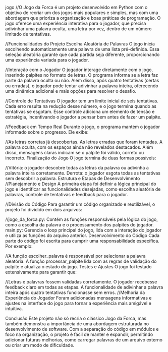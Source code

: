  j o g o 
 //O Jogo da Forca é um projeto desenvolvido em Python com o objetivo de recriar um dos jogos mais populares e simples, mas com uma abordagem que prioriza a organização e boas práticas de programação. O jogo oferece uma experiência interativa para o jogador, que precisa adivinhar uma palavra oculta, uma letra por vez, dentro de um número limitado de tentativas.

//Funcionalidades do Projeto
Escolha Aleatória de Palavras 
O jogo inicia escolhendo automaticamente uma palavra de uma lista pré-definida. Essa seleção aleatória garante que cada partida seja diferente, proporcionando uma experiência variada para o jogador.

//Interação com o Jogador
O jogador interage diretamente com o jogo, inserindo palpites no formato de letras. O programa informa se a letra faz parte da palavra oculta ou não. Além disso, após quatro tentativas (certas ou erradas), o jogador pode tentar adivinhar a palavra inteira, oferecendo uma dinâmica adicional e mais opções para resolver o desafio.

//Controle de Tentativas
O jogador tem um limite inicial de seis tentativas. Cada erro resulta na redução desse número, e o jogo termina quando as tentativas se esgotam. Esse controle adiciona um elemento de tensão e estratégia, incentivando o jogador a pensar bem antes de fazer um palpite.

//Feedback em Tempo Real
Durante o jogo, o programa mantém o jogador informado sobre o progresso. Ele exibe:

//As letras corretas já descobertas.
As letras erradas que foram tentadas.
A palavra oculta, com os espaços ainda não revelados destacados.
Além disso, mensagens claras indicam se o palpite foi válido, correto ou incorreto.
Finalização do Jogo
O jogo termina de duas formas possíveis:

//Vitória: o jogador descobre todas as letras da palavra ou adivinha a palavra inteira corretamente.
Derrota: o jogador esgota todas as tentativas sem descobrir a palavra.
Estrutura e Etapas de Desenvolvimento
//Planejamento e Design
A primeira etapa foi definir a lógica principal do jogo e identificar as funcionalidades desejadas, como escolha aleatória de palavras, controle de tentativas e feedback para o jogador.

//Divisão do Código
Para garantir um código organizado e reutilizável, o projeto foi dividido em dois arquivos:

//jogo_da_forca.py: Contém as funções responsáveis pela lógica do jogo, como a escolha da palavra e o processamento dos palpites do jogador.
main.py: Gerencia o loop principal do jogo, lida com a interação do jogador e utiliza as funções do arquivo anterior.
Desenvolvimento do Código
Cada parte do código foi escrita para cumprir uma responsabilidade específica. Por exemplo:

//A função escolher_palavra é responsável por selecionar a palavra aleatória.
A função processar_palpite lida com as regras de validação do palpite e atualiza o estado do jogo.
Testes e Ajustes
O jogo foi testado extensivamente para garantir que:

//Letras e palavras fossem validadas corretamente.
O jogador recebesse feedback claro em todas as etapas.
A funcionalidade de adivinhar a palavra inteira após quatro tentativas funcionasse sem erros.
//Melhoria da Experiência do Jogador
Foram adicionadas mensagens informativas e ajustes na interface do jogo para tornar a experiência mais amigável e intuitiva.

Conclusão
Este projeto não só recria o clássico Jogo da Forca, mas também demonstra a importância de uma abordagem estruturada no desenvolvimento de software. Com a separação do código em módulos e foco na organização, o projeto é fácil de manter e expandir, permitindo adicionar futuras melhorias, como carregar palavras de um arquivo externo ou criar um modo de dificuldade.
 

